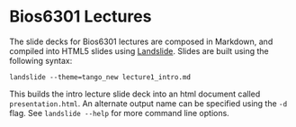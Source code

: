 # Bios6301 Lectures

The slide decks for Bios6301 lectures are composed in Markdown, and compiled into HTML5 slides using [Landslide](https://github.com/adamzap/landslide). Slides are built using the following syntax:

    landslide --theme=tango_new lecture1_intro.md

This builds the intro lecture slide deck into an html document called `presentation.html`. An alternate output name can be specified using the `-d` flag. See `landslide --help` for more command line options.